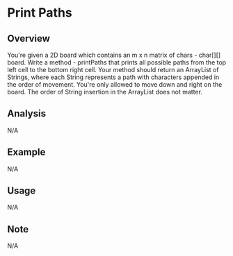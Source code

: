 # Print Paths

Overview
---
You're given a 2D board which contains an m x n matrix of chars - char[][]
board. Write a method - printPaths that prints all possible paths from the
top left cell to the bottom right cell. Your method should return an 
ArrayList of Strings, where each String represents a path with 
characters appended in the order of movement. You're only 
allowed to move down and right on the board. The order of 
String insertion in the ArrayList does not matter.

Analysis
---
N/A

Example
---
N/A

Usage
---
N/A

Note
---
N/A


